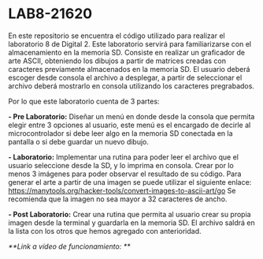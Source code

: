# LAB8-21620

En este repositorio se encuentra el código utilizado para realizar el laboratorio 8 de Digital 2. Este laboratorio servirá para familiarizarse con el almacenamiento en la memoria SD. Consiste en realizar un graficador de arte ASCII, obteniendo los dibujos a partir de matrices creadas con caracteres previamente almacenados en la memoria SD. El usuario deberá escoger desde consola el archivo a desplegar, a partir de seleccionar el archivo deberá mostrarlo en consola utilizando los caracteres pregrabados.

Por lo que este laboratorio cuenta de 3 partes: 


**- Pre Laboratorio:**
Diseñar un menú en donde desde la consola que permita elegir entre 3 opciones al usuario, este menú es el encargado de decirle al microcontrolador si debe leer algo en la memoria SD conectada en la pantalla o si debe guardar un nuevo dibujo. 


**- Laboratorio:**
Implementar una rutina para poder leer el archivo que el usuario seleccione desde la SD, y lo imprima en consola. Crear por lo menos 3 imágenes para poder observar el resultado de su código. Para generar el arte a partir de una imagen se puede utilizar el siguiente enlace: https://manytools.org/hacker-tools/convert-images-to-ascii-art/go 
Se recomienda que la imagen no sea mayor a 32 caracteres de ancho.


**- Post Laboratorio:**
Crear una rutina que permita al usuario crear su propia imagen desde la terminal y guardarla en la memoria SD. El archivo saldrá en la lista con los otros que hemos agregado con anterioridad.


_**Link a vídeo de funcionamiento: **_ 
